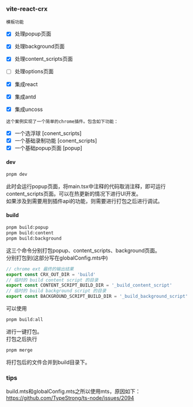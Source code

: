 ### vite-react-crx
`模板功能`
- [x] 处理popup页面
- [x] 处理background页面
- [x] 处理content_scripts页面
- [ ] 处理options页面
- [x] 集成react
- [x] 集成antd
- [x] 集成uncoss


`这个案例实现了一个简单的chrome插件。包含如下功能：`
- [x] 一个选浮球 [conent_scripts]
- [x] 一个基础录制功能 [conent_scripts]
- [x] 一个基础popup页面 [popup]

#### dev
```bash
pnpm dev
```
此时会运行popup页面，将main.tsx中注释的代码取消注释，即可运行content_scripts页面。可以在热更新的情况下进行UI开发。  
如果涉及到需要用到插件api的功能，则需要进行打包之后进行调试。

#### build
```bash
pnpm build:popup
pnpm build:content
pnpm build:background
```
这三个命令分别打包popup、content_scripts、background页面。  
分别打包到(这部分写在globalConfig.mts中)
```js
// chrome ext 最终的输出结果
export const CRX_OUT_DIR = 'build'
// 临时的 build content script 的目录
export const CONTENT_SCRIPT_BUILD_DIR = '_build_content_script'
// 临时的 build background script 的目录
export const BACKGROUND_SCRIPT_BUILD_DIR = '_build_background_script'
```
可以使用
```bash
pnpm build:all
```
进行一键打包。  
打包之后执行
```bash
pnpm merge
```
将打包后的文件合并到build目录下。

### tips
build.mts和globalConfig.mts之所以使用mts，原因如下：
https://github.com/TypeStrong/ts-node/issues/2094
